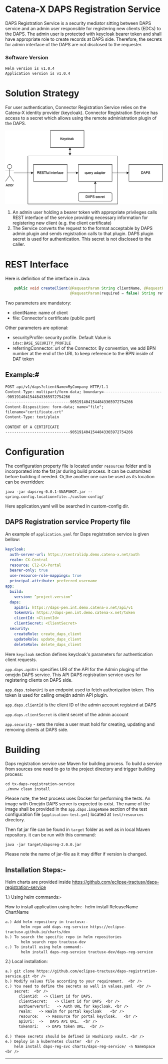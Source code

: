 # <a id="introduction"></a>Catena-X DAPS Registration Service

DAPS Registration Service is a security mediator sitting 
between DAPS service and an admin user responsible for registering 
new clients (EDCs) to the DAPS. The admin user is protected with
keycloak bearer token and shall have appropriate role to create 
records at DAPS side. Therefore, the secrets for admin interface
of the DAPS are not disclosed to the requester.

### Software Version
```shell
Helm version is v1.0.4
Application version is v1.0.4
```

# Solution Strategy 
For user authentication, Connector Registration Service relies 
on the Catena-X identity provider (keycloak). Connector 
Registration Service has access to a secret which allows 
using the remote administration plugin of the DAPS.

![Process Flow](docs/images/process-flow.png)

1. An admin user holding a bearer token with appropriate privileges
    calls REST interface of the service providing necessary information
    for registering new client (e.g. the client certificate)
2. The Service converts the request to the format acceptable by DAPS admin
    plugin and sends registration calls to that plugin. DAPS plugin secret
   is used for authentication. This secret is not disclosed to the caller.

# REST Interface

Here is definition of the interface in Java:
```java
    public void createClient(@RequestParam String clientName, @RequestParam(required = false) String securityProfile,
                             @RequestParam(required = false) String referringConnector, @RequestPart("file") MultipartFile file);
```
Two parameters are mandatory:
- clientName:  name of client
- file: Connector's certificate (public part)

Other parameters are optional:

- securityProfile: security profile. Default Value is `idsc:BASE_SECURITY_PROFILE`
- referringConnector: url of the Connector. By convention, we add BPN number at the
  end of the URL to keep reference to the BPN inside of DAT token

## Example:#
```http request
POST api/v1/daps?clientName=MyCompany HTTP/1.1
Content-Type: multipart/form-data; boundary=---------------------------9051914041544843365972754266
-----------------------------9051914041544843365972754266
Content-Disposition: form-data; name="file"; filename="certificate.crt"
Content-Type: text/plain

CONTENT OF A CERTIFICATE
-----------------------------9051914041544843365972754266
```

# Configuration
The configuration property file is located under `resources` folder and is incorporated
into the fat jar during build process. It can be customized before building if needed.
Or,the another one can be used as its location can be overridden:
```shell
java -jar dapsreg-0.0.1-SNAPSHOT.jar --spring.config.location=file:./custom-config/
```
Here application.yaml will be searched in custom-config dir.

## DAPS Registration service Property file
An example of `application.yaml` for Daps registration service is given bellow:
```yaml
keycloak:
  auth-server-url: https://centralidp.demo.catena-x.net/auth
  realm: CX-Central
  resource: Cl2-CX-Portal
  bearer-only: true
  use-resource-role-mappings: true
  principal-attribute: preferred_username
app:
  build:
    version: ^project.version^
  daps:
    apiUri: https://daps-pen.int.demo.catena-x.net/api/v1
    tokenUri: https://daps-pen.int.demo.catena-x.net/token
    clientId: <ClientId>
    clientSecret: <ClientSecret>
  security:
    createRole: create_daps_client
    updateRole: update_daps_client
    deleteRole: delete_daps_client
```

Here `keycloak` section defines keycloak's parameters for authentication client requests.

`app.daps.apiUri` specifies URI of the API for the Admin pluging of the 
omejdn DAPS service. This API DAPS registration service uses for
registering clients on DAPS side.

`app.daps.tokenUri` is an endpoint used to fetch authorization token. This token is
used for calling omejdn admin API plugin.

`app.daps.clientId` is the client ID of the admin account registerd at DAPS

`app.daps.clientSecret` is client secret of the admin account

`app.security` - sets the roles a user must hold for creating, updating and removing
clients at DAPS side.


# Building
Daps registration service use Maven for building process. To build a service from sources one
need to go to the project directory and trigger building process:
```shell
cd tx-daps-registration-service
./mvnw clean install
```
Please note, the test process uses Docker for performing the tests. 
An image with Omejdn DAPS server is expected to exist. The name 
of the image shall be provided in the `app.daps.imageName` section
of the test configuration file (`application-test.yml`) located at
`test/resources` directory.

Then fat jar file can be found in `target` folder as well as in local Maven repository.
it can be run with this command:
```shell
java -jar target/dapsreg-2.0.0.jar
```
Please note the name of jar-file as it may differ if version is changed.



## Installation Steps:-

Helm charts are provided inside https://github.com/eclipse-tractusx/daps-registration-service

1.) Using helm commands:- <br />

How to install application using helm:-
    helm install ReleaseName ChartName
    
    a.) Add helm repository in tractusx:-
           helm repo add daps-reg-service https://eclipse-tractusx.github.io/charts/dev
    b.) To search the specific repo in helm repositories 
           helm search repo tractusx-dev
    c.) To install using helm command:-   
           helm install daps-reg-service tractusx-dev/daps-reg-service


2.) Local installation:

    a.) git clone https://github.com/eclipse-tractusx/daps-registration-service.git <br />
    b.) Modify values file according to your requirement.  <br />
    c.) You need to define the secrets as well in values.yaml  <br />
        secret:  <br />
          clientId:  -> Client id for DAPS.   
          clientSecret:   -> Client id for DAPS  <br />
          authServerUrl:   -> Auth URL for keycloak. <br />
          realm:   -> Realm for portal keycloak    <br />
          resource:   -> Resource for portal keycloak.   <br />
          apiUri:  ->   DAPS API URL.  <br />
          tokenUri:   -> DAPS token URL.  <br /> 

    d.) These secrets should be defined in Hashicorp vault. <br />
    e.) Deploy in a kubernetes cluster  <br />
        helm install daps-reg-svc charts/daps-reg-service/ -n NameSpace  <br />

- - -
